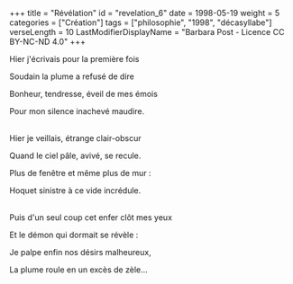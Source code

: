 +++
title = "Révélation"
id = "revelation_6"
date = 1998-05-19
weight = 5
categories = ["Création"]
tags = ["philosophie", "1998", "décasyllabe"]
verseLength = 10
LastModifierDisplayName = "Barbara Post - Licence CC BY-NC-ND 4.0"
+++

Hier j'écrivais pour la première fois

Soudain la plume a refusé de dire

Bonheur, tendresse, éveil de mes émois

Pour mon silence inachevé maudire.

 \
Hier je veillais, étrange clair-obscur

Quand le ciel pâle, avivé, se recule.

Plus de fenêtre et même plus de mur :

Hoquet sinistre à ce vide incrédule.

 \
Puis d'un seul coup cet enfer clôt mes yeux

Et le démon qui dormait se révèle :

Je palpe enfin nos désirs malheureux,

La plume roule en un excès de zèle...
